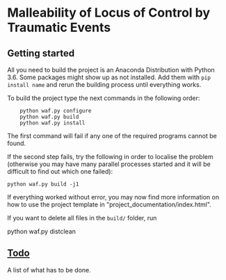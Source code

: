 Malleability of Locus of Control by Traumatic Events
===================================================

Getting started
---------------

All you need to build the project is an Anaconda Distribution with Python 3.6.
Some packages might show up as not installed. Add them with ``pip install
name`` and rerun the building process until everything works.

To build the project type the next commands in the following order:

        python waf.py configure
        python waf.py build
        python waf.py install

The first command will fail if any one of the required programs cannot be
found.

If the second step fails, try the following in order to localise the problem
(otherwise you may have many parallel processes started and it will be
difficult to find out which one failed):

    python waf.py build -j1

If everything worked without error, you may now find more information on how to
use the project template in "project_documentation/index.html".

If you want to delete all files in the ``build/`` folder, run

  python waf.py distclean


[Todo](TODO.md)
---------------

A list of what has to be done.

